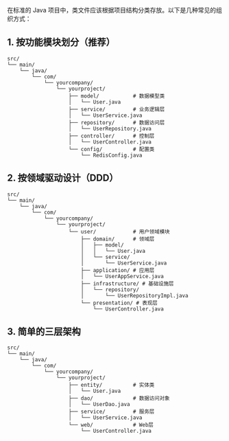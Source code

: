 在标准的 Java 项目中，类文件应该根据项目结构分类存放。以下是几种常见的组织方式：

## 1. 按功能模块划分（推荐）

    src/
    └── main/
        └── java/
            └── com/
                └── yourcompany/
                    └── yourproject/
                        ├── model/           # 数据模型类
                        │   └── User.java
                        ├── service/         # 业务逻辑层
                        │   └── UserService.java
                        ├── repository/      # 数据访问层
                        │   └── UserRepository.java
                        ├── controller/      # 控制层
                        │   └── UserController.java
                        └── config/          # 配置类
                            └── RedisConfig.java

## 2. 按领域驱动设计（DDD）

    src/
    └── main/
        └── java/
            └── com/
                └── yourcompany/
                    └── yourproject/
                        └── user/            # 用户领域模块
                            ├── domain/      # 领域层
                            │   ├── model/
                            │   │   └── User.java
                            │   └── service/
                            │       └── UserService.java
                            ├── application/ # 应用层
                            │   └── UserAppService.java
                            ├── infrastructure/ # 基础设施层
                            │   └── repository/
                            │       └── UserRepositoryImpl.java
                            └── presentation/ # 表现层
                                └── UserController.java

## 3. 简单的三层架构

    src/
    └── main/
        └── java/
            └── com/
                └── yourcompany/
                    └── yourproject/
                        ├── entity/          # 实体类
                        │   └── User.java
                        ├── dao/             # 数据访问对象
                        │   └── UserDao.java
                        ├── service/         # 服务层
                        │   └── UserService.java
                        └── web/             # Web层
                            └── UserController.java
